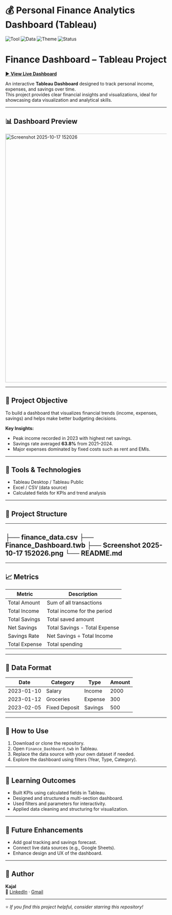 # 💰 Personal Finance Analytics Dashboard (Tableau)

![Tool](https://img.shields.io/badge/Tool-Tableau-blue?style=flat-square)
![Data](https://img.shields.io/badge/Data-Financial%20Tracker-green?style=flat-square)
![Theme](https://img.shields.io/badge/Theme-Light%20Minimal-pink?style=flat-square)
![Status](https://img.shields.io/badge/Status-Completed-success?style=flat-square)

# Finance Dashboard – Tableau Project

[▶ **View Live Dashboard**](https://public.tableau.com/views/FinanceDashboard_17606982707770/Dashboard1?:language=en-US&:sid=&:redirect=auth&:display_count=n&:origin=viz_share_link)  


An interactive **Tableau Dashboard** designed to track personal income, expenses, and savings over time.  
This project provides clear financial insights and visualizations, ideal for showcasing data visualization and analytical skills.

---

## 📊 Dashboard Preview
<img width="1368" height="778" alt="Screenshot 2025-10-17 152026" src="https://github.com/user-attachments/assets/d7de1346-5b80-4a41-83a3-edd75ccec8f8" />

---

## 🧭 Project Objective
To build a dashboard that visualizes financial trends (income, expenses, savings) and helps make better budgeting decisions.  

**Key Insights:**
- Peak income recorded in 2023 with highest net savings.  
- Savings rate averaged **63.8%** from 2021–2024.  
- Major expenses dominated by fixed costs such as rent and EMIs.

---

## 🧰 Tools & Technologies
- Tableau Desktop / Tableau Public  
- Excel / CSV (data source)  
- Calculated fields for KPIs and trend analysis

---

## 📂 Project Structure
---
├── finance_data.csv
├── Finance_Dashboard.twb
├── Screenshot 2025-10-17 152026.png
└── README.md
---

---

## 📈 Metrics
| Metric | Description |
|--------|-------------|
| Total Amount | Sum of all transactions |
| Total Income | Total income for the period |
| Total Savings | Total saved amount |
| Net Savings | Total Savings - Total Expense |
| Savings Rate | Net Savings ÷ Total Income |
| Total Expense | Total spending |

---

## 🧾 Data Format
| Date | Category | Type | Amount |
|------|-----------|------|--------|
| 2023-01-10 | Salary | Income | 2000 |
| 2023-01-12 | Groceries | Expense | 300 |
| 2023-02-05 | Fixed Deposit | Savings | 500 |

---

## 🚀 How to Use
1. Download or clone the repository.  
2. Open `Finance_Dashboard.twb` in Tableau.  
3. Replace the data source with your own dataset if needed.  
4. Explore the dashboard using filters (Year, Type, Category).  

---

## 🧠 Learning Outcomes
- Built KPIs using calculated fields in Tableau.  
- Designed and structured a multi-section dashboard.  
- Used filters and parameters for interactivity.  
- Applied data cleaning and structuring for visualization.

---

## 📌 Future Enhancements
- Add goal tracking and savings forecast.  
- Connect live data sources (e.g., Google Sheets).  
- Enhance design and UX of the dashboard.

---

## 👤 Author
**Kajal**  
🔗 [LinkedIn](https://www.linkedin.com/in/s-kajal/) · [Gmail](mailto:kajalsawant077@gmail.com)

---

⭐ *If you find this project helpful, consider starring this repository!*

